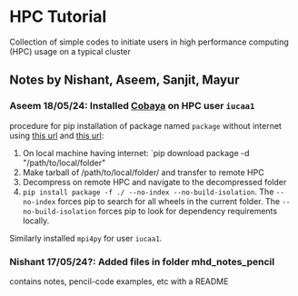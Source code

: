 # HPC Tutorial
Collection of simple codes to initiate users in high performance computing (HPC) usage on a typical cluster

## Notes by Nishant, Aseem, Sanjit, Mayur

### Aseem 18/05/24: Installed [Cobaya](https://cobaya.readthedocs.io/en/latest/index.html) on HPC user `iucaa1`
procedure for pip installation of package named `package` without internet using [this url](https://stackoverflow.com/questions/36725843/installing-python-packages-without-internet-and-using-source-code-as-tar-gz-and) and [this url](https://stackoverflow.com/questions/75514846/pip-says-version-40-8-0-of-setuptools-does-not-satisfy-requirement-of-setuptools):
1. On local machine having internet: `pip download package -d "/path/to/local/folder"
2. Make tarball of /path/to/local/folder/ and transfer to remote HPC
3. Decompress on remote HPC and navigate to the decompressed folder
4. `pip install package -f ./ --no-index --no-build-isolation`. The `--no-index` forces pip to search for all wheels in the current folder. The `--no-build-isolation` forces pip to look for dependency requirements locally.

Similarly installed `mpi4py` for user `iucaa1`.

### Nishant 17/05/24?: Added files in folder mhd_notes_pencil
contains notes, pencil-code examples, etc with a README
